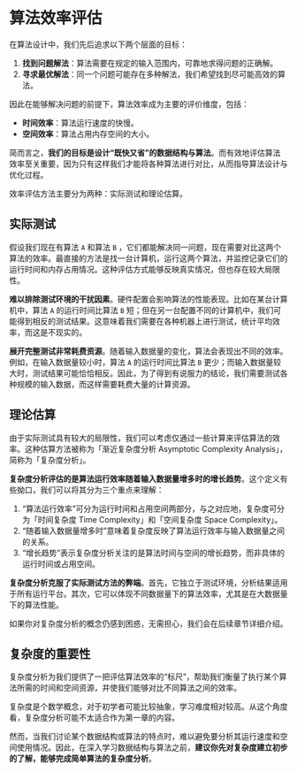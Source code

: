 # 算法效率评估

在算法设计中，我们先后追求以下两个层面的目标：

1. **找到问题解法**：算法需要在规定的输入范围内，可靠地求得问题的正确解。
2. **寻求最优解法**：同一个问题可能存在多种解法，我们希望找到尽可能高效的算法。

因此在能够解决问题的前提下，算法效率成为主要的评价维度，包括：

- **时间效率**：算法运行速度的快慢。
- **空间效率**：算法占用内存空间的大小。

简而言之，**我们的目标是设计“既快又省”的数据结构与算法**。而有效地评估算法效率至关重要，因为只有这样我们才能将各种算法进行对比，从而指导算法设计与优化过程。

效率评估方法主要分为两种：实际测试和理论估算。

## 实际测试

假设我们现在有算法 `A` 和算法 `B` ，它们都能解决同一问题，现在需要对比这两个算法的效率。最直接的方法是找一台计算机，运行这两个算法，并监控记录它们的运行时间和内存占用情况。这种评估方式能够反映真实情况，但也存在较大局限性。

**难以排除测试环境的干扰因素**。硬件配置会影响算法的性能表现。比如在某台计算机中，算法 `A` 的运行时间比算法 `B` 短；但在另一台配置不同的计算机中，我们可能得到相反的测试结果。这意味着我们需要在各种机器上进行测试，统计平均效率，而这是不现实的。

**展开完整测试非常耗费资源**。随着输入数据量的变化，算法会表现出不同的效率。例如，在输入数据量较小时，算法 `A` 的运行时间比算法 `B` 更少；而输入数据量较大时，测试结果可能恰恰相反。因此，为了得到有说服力的结论，我们需要测试各种规模的输入数据，而这样需要耗费大量的计算资源。

## 理论估算

由于实际测试具有较大的局限性，我们可以考虑仅通过一些计算来评估算法的效率。这种估算方法被称为「渐近复杂度分析 Asymptotic Complexity Analysis」，简称为「复杂度分析」。

**复杂度分析评估的是算法运行效率随着输入数据量增多时的增长趋势**。这个定义有些拗口，我们可以将其分为三个重点来理解：

1. “算法运行效率”可分为运行时间和占用空间两部分，与之对应地，复杂度可分为「时间复杂度 Time Complexity」和「空间复杂度 Space Complexity」。
2. “随着输入数据量增多时”意味着复杂度反映了算法运行效率与输入数据量之间的关系。
3. “增长趋势”表示复杂度分析关注的是算法时间与空间的增长趋势，而非具体的运行时间或占用空间。

**复杂度分析克服了实际测试方法的弊端**。首先，它独立于测试环境，分析结果适用于所有运行平台。其次，它可以体现不同数据量下的算法效率，尤其是在大数据量下的算法性能。

如果你对复杂度分析的概念仍感到困惑，无需担心，我们会在后续章节详细介绍。

## 复杂度的重要性

复杂度分析为我们提供了一把评估算法效率的“标尺”，帮助我们衡量了执行某个算法所需的时间和空间资源，并使我们能够对比不同算法之间的效率。

复杂度是个数学概念，对于初学者可能比较抽象，学习难度相对较高。从这个角度看，复杂度分析可能不太适合作为第一章的内容。

然而，当我们讨论某个数据结构或算法的特点时，难以避免要分析其运行速度和空间使用情况。因此，在深入学习数据结构与算法之前，**建议你先对复杂度建立初步的了解，能够完成简单算法的复杂度分析**。
